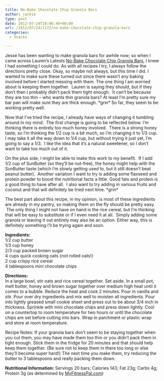 ```yaml
---
title: No-Bake Chocolate Chip Granola Bars
author: jackie
type: post
date: 2012-07-24T18:06:48+00:00
url: /2012/07/24/1172/no-bake-chocolate-chip-granola-bars
categories:
  - Snacks

---
```

Jesse has been wanting to make granola bars for awhile now; so when I came across Lauren&#8217;s Latests [No-Bake Chocolate Chip Granola Bars][1], I knew I had something I could do. As with all recipes I try, I always follow the directions pretty close. Okay, so maybe not always, but this time I did. I wanted to make sure these turned out since there wasn&#8217;t any baking involved before I started messing with them. The one thing I am worried about is keeping them together.  Lauren is saying they should, but if they don&#8217;t then I probably didn&#8217;t pack them tight enough.  It can&#8217;t be because they are too thin &#8211; who wants thin granola bars? At least I&#8217;m pretty sure my bar pan will make sure they are thick enough. \*grin\* So far, they seem to be working pretty well.

Now that I&#8217;ve tried the recipe, I already have ways of changing it tumbling around in my mind.  The first change is going to be reflected below. I&#8217;m thinking there is entirely too much honey involved.  There is a strong honey taste, so I&#8217;m thinking the 1/2 cup is a bit much, so I&#8217;m changing it to 1/3 cup. I may take it all the way down to 1/4 cup, but without trying it just yet, I&#8217;m going to say a 1/3.  I like the idea that it&#8217;s a natural sweetener, so I don&#8217;t want to take too much out of it.

On the plus side, I might be able to make this work to my benefit.  If I add 1/2 cup of SunButter (so they&#8217;ll be nut-free), the honey might help with the SunButter taste (which I&#8217;m slowly getting used to, but it still doesn&#8217;t beat peanut butter).  Another variation I want to try is adding some flaxseed and protein powder to boost the nutritional facts a little. Good fats and protein is a good thing to have after all.  I also want to try adding in various fruits and coconut and that will definitely be tried next time. \*grin\*

The best part about this recipe, in my opinion, is most of these ingredients are already in my pantry, so making them on the fly should be pretty easy.  The only thing I might not have on hand is the rice cereal, but I&#8217;m thinking that will be easy to substitute or if I even need it at all.  Simply adding some granola or leaving it out entirely may also be an option. Either way, this is definitely something I&#8217;ll be trying again and soon.

**Ingredients:**  
1/2 cup butter  
1/3 cup honey  
2/3 cup packed brown sugar  
4 cups quick cooking oats {not rolled oats!}  
2 cup crispy rice cereal  
4 tablespoons mini chocolate chips

**Directions:**  
In a large bowl, stir oats and rice cereal together. Set aside. In a small pot, melt butter, honey and brown sugar together over medium high heat until it comes to a bubble. Reduce the heat and cook 2 minutes. Pour in vanilla and stir. Pour over dry ingredients and mix well to moisten all ingredients. Pour into lightly greased small cookie sheet and press out to be about 3/4 inch in thickness. Sprinkle with mini chocolate chips and press down lightly. Cool on a countertop to room temperature for two hours or until the chocolate chips are set before cutting into bars. Wrap in parchment or plastic wrap and store at room temperature.

Recipe Notes: If your granola bars don’t seem to be staying together when you cut them, you may have made them too thin or you didn’t pack them in tight enough. Stick them in the fridge for 20 minutes and that should help keep them together. {Be sure not to keep them in there too long or else they’ll become super hard!} The next time you make them, try reducing the butter to 3 tablespoons and really packing them down.

**Nutritional Information:** Servings 20 bars; Calories 143; Fat 23g; Carbs 4g; Protein 3g (as determined by [MyFitnessPal.com][2])

 [1]: http://www.laurenslatest.com/no-bake-chocolate-chip-granola-bars-easy-healthy/
 [2]: http://www.myfitnesspal.com/recipe/calculator
